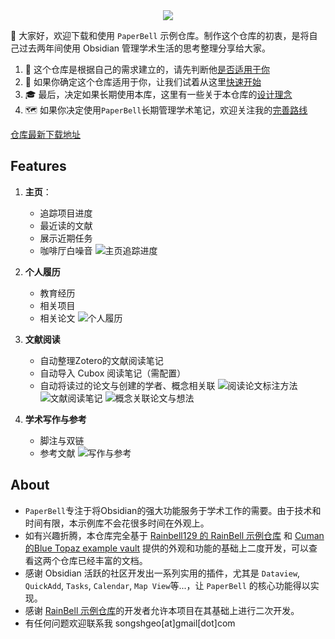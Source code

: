 <div align="center"><img src="https://firebasestorage.googleapis.com/v0/b/swimmio.appspot.com/o/repositories%2FZ2l0aHViJTNBJTNBUGFwZXJCZWxsJTNBJTNBU29uZ3NoR2Vv%2Fec47d268-80c8-4df5-bf62-1c37a2f43a3b.gif?alt=media&token=bb7fe1a8-5a44-4364-9032-fe20a563bad4" style="width:'100%'"/></div>

👋 大家好，欢迎下载和使用 `PaperBell` 示例仓库。制作这个仓库的初衷，是将自己过去两年间使用 Obsidian 管理学术生活的思考整理分享给大家。

1. 🤔️ 这个仓库是根据自己的需求建立的，请先判断他[是否适用于你](PaperBell/是否适用于你.md)
2. 🙋 如果你确定这个仓库适用于你，让我们试着从这里[快速开始](PaperBell/快速开始.md)
3. 🎓 最后，决定如果长期使用本库，这里有一些关于本仓库的[设计理念](PaperBell/设计理念.md)
4. 🗺️ 如果你决定使用`PaperBell`长期管理学术笔记，欢迎关注我的[完善路线](PaperBell/完善路线.md)

[仓库最新下载地址](https://github.com/SongshGeo/Obsidian-PaperBell/releases)

## Features
1. **主页**：
	- 追踪项目进度
	- 最近读的文献
	- 展示近期任务
	- 咖啡厅白噪音
![主页追踪进度](https://songshgeo-picgo-1302043007.cos.ap-beijing.myqcloud.com/uPic/%E4%B8%BB%E9%A1%B5%E8%BF%BD%E8%B8%AA%E8%BF%9B%E5%BA%A6.png)

2. **个人履历**
	- 教育经历
	- 相关项目
	- 相关论文
![个人履历](https://songshgeo-picgo-1302043007.cos.ap-beijing.myqcloud.com/uPic/%E4%B8%AA%E4%BA%BA%E5%B1%A5%E5%8E%86.png)

3. **文献阅读**
	- 自动整理Zotero的文献阅读笔记
	- 自动导入 Cubox 阅读笔记（需配置）
	- 自动将读过的论文与创建的学者、概念相关联
![阅读论文标注方法](https://songshgeo-picgo-1302043007.cos.ap-beijing.myqcloud.com/uPic/%E9%98%85%E8%AF%BB%E8%AE%BA%E6%96%87%E6%A0%87%E6%B3%A8%E6%96%B9%E6%B3%95.png)
![文献阅读笔记](https://songshgeo-picgo-1302043007.cos.ap-beijing.myqcloud.com/uPic/%E6%96%87%E7%8C%AE%E9%98%85%E8%AF%BB%E7%AC%94%E8%AE%B0.png)
![概念关联论文与想法](https://songshgeo-picgo-1302043007.cos.ap-beijing.myqcloud.com/uPic/%E6%A6%82%E5%BF%B5%E5%85%B3%E8%81%94%E8%AE%BA%E6%96%87%E4%B8%8E%E6%83%B3%E6%B3%95.png)

4. **学术写作与参考**
	- 脚注与双链
	- 参考文献
![写作与参考](https://songshgeo-picgo-1302043007.cos.ap-beijing.myqcloud.com/uPic/%E5%86%99%E4%BD%9C%E4%B8%8E%E5%8F%82%E8%80%83.png)
## About

- `PaperBell`专注于将Obsidian的强大功能服务于学术工作的需要。由于技术和时间有限，本示例库不会花很多时间在外观上。
- 如有兴趣折腾，本仓库完全基于 [Rainbell129 的 RainBell 示例仓库](https://github.com/Rainbell129/Obsidian-Homepage) 和 [Cuman的Blue Topaz example vault](https://github.com/cumany/Blue-topaz-examples) 提供的外观和功能的基础上二度开发，可以查看这两个仓库已经丰富的文档。
- 感谢 Obsidian 活跃的社区开发出一系列实用的插件，尤其是 `Dataview`, `QuickAdd`, `Tasks`, `Calendar`, `Map View`等...，让 `PaperBell` 的核心功能得以实现。
- 感谢 [RainBell 示例仓库](https://github.com/Rainbell129/Obsidian-Homepage)的开发者允许本项目在其基础上进行二次开发。
- 有任何问题欢迎联系我 songshgeo[at]gmail[dot]com
